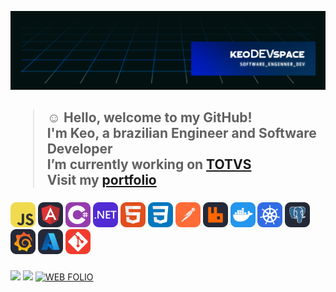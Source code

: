 ![Capa Keo](https://github.com/keodevspace/keodevspace/blob/main/capaKeo.png)

###

<h2 align="left">
  
>  :relaxed: Hello, welcome to my GitHub!<br>
> I'm Keo, a brazilian Engineer and Software Developer <br>
> I’m currently working on [TOTVS](https://www.totvs.com/) <br>
> Visit my [portfolio](https://keodevspace.vercel.app/)
  
</h2>

###

<p align="left"> 
  <img src="https://github.com/tandpfun/skill-icons/blob/main/icons/JavaScript.svg" alt="javascript" width="40" height="40"/>
  <img src="https://github.com/tandpfun/skill-icons/blob/main/icons/Angular-Dark.svg" alt="angular" width="40" height="40"/>
  <img src="https://github.com/tandpfun/skill-icons/blob/main/icons/CS.svg" alt="csharp" width="40" height="40"/> 
  <img src="https://github.com/tandpfun/skill-icons/blob/main/icons/DotNet.svg" alt="dotnet" width="40" height="40"/>
  
  <img src="https://github.com/tandpfun/skill-icons/blob/main/icons/HTML.svg" alt="html5" width="40" height="40"/> 
  <img src="https://github.com/tandpfun/skill-icons/blob/main/icons/CSS.svg" alt="css3" width="40" height="40"/> 
    
  <img src="https://github.com/tandpfun/skill-icons/blob/main/icons/Postman.svg" alt="postman" width="40" height="40"/>   
  <img src="https://github.com/tandpfun/skill-icons/blob/main/icons/RabbitMQ-Dark.svg" alt="rabbitMQ" width="40" height="40"/> 
  <img src="https://github.com/tandpfun/skill-icons/blob/main/icons/Docker.svg" alt="docker" width="40" height="40"/> 
  <img src="https://github.com/tandpfun/skill-icons/blob/main/icons/Kubernetes.svg" alt="kubernetes" width="40" height="40"/> 
  <img src="https://github.com/tandpfun/skill-icons/blob/main/icons/PostgreSQL-Dark.svg" alt="postgresql" width="40" height="40"/> 
  <img src="https://github.com/tandpfun/skill-icons/blob/main/icons/Grafana-Dark.svg" alt="grafana" width="40" height="40"/> 
  
  <img src="https://github.com/tandpfun/skill-icons/blob/main/icons/Azure-Dark.svg" alt="azure" width="40" height="40"/>
  <img src="https://github.com/tandpfun/skill-icons/blob/main/icons/Git.svg" alt="git" width="40" height="40"/>
  
</p>

###

<div> 
  <a href="mailto:keodevspace@gmail.com"><img src="https://img.shields.io/badge/-Gmail-%23333?style=for-the-badge&logo=gmail&logoColor=white" target="_blank"></a>
  <a href="https://www.linkedin.com/in/keocoelho/" target="_blank"><img src="https://img.shields.io/badge/-LinkedIn-%230077B5?style=for-the-badge&logo=linkedin&logoColor=white" target="_blank"></a> 
  <a href="https://keodevspace.vercel.app/englishIndex.html" target="_blank"><img alt="WEB FOLIO" src="https://img.shields.io/badge/WEB_FOLIO-100000?style=for-the-badge&logo=WEB FOLIO&logoColor=B03A1D&labelColor=B03A1D&color=B03A1D"/></a>
</div>

###
